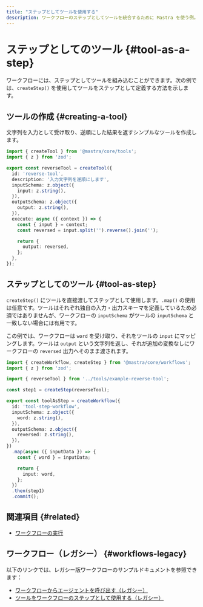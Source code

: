 ```yaml
---
title: "ステップとしてツールを使用する"
description: ワークフローのステップとしてツールを統合するために Mastra を使う例。
---
```


# ステップとしてのツール \{#tool-as-a-step\}

ワークフローには、ステップとしてツールを組み込むことができます。次の例では、`createStep()` を使用してツールをステップとして定義する方法を示します。

## ツールの作成 \{#creating-a-tool\}

文字列を入力として受け取り、逆順にした結果を返すシンプルなツールを作成します。

```typescript filename="src/mastra/tools/example-reverse-tool.ts" showLineNumbers copy
import { createTool } from '@mastra/core/tools';
import { z } from 'zod';

export const reverseTool = createTool({
  id: 'reverse-tool',
  description: '入力文字列を逆順にします',
  inputSchema: z.object({
    input: z.string(),
  }),
  outputSchema: z.object({
    output: z.string(),
  }),
  execute: async ({ context }) => {
    const { input } = context;
    const reversed = input.split('').reverse().join('');

    return {
      output: reversed,
    };
  },
});
```

## ステップとしてのツール \{#tool-as-step\}

`createStep()` にツールを直接渡してステップとして使用します。`.map()` の使用は任意です。ツールはそれぞれ独自の入力・出力スキーマを定義しているため必須ではありませんが、ワークフローの `inputSchema` がツールの `inputSchema` と一致しない場合には有用です。

この例では、ワークフローは `word` を受け取り、それをツールの `input` にマッピングします。ツールは `output` という文字列を返し、それが追加の変換なしにワークフローの `reversed` 出力へそのまま渡されます。

```typescript filename="src/mastra/workflows/example-tool-step.ts" showLineNumbers copy
import { createWorkflow, createStep } from '@mastra/core/workflows';
import { z } from 'zod';

import { reverseTool } from '../tools/example-reverse-tool';

const step1 = createStep(reverseTool);

export const toolAsStep = createWorkflow({
  id: 'tool-step-workflow',
  inputSchema: z.object({
    word: z.string(),
  }),
  outputSchema: z.object({
    reversed: z.string(),
  }),
})
  .map(async ({ inputData }) => {
    const { word } = inputData;

    return {
      input: word,
    };
  })
  .then(step1)
  .commit();
```

## 関連項目 \{#related\}

* [ワークフローの実行](./running-workflows)

## ワークフロー（レガシー） \{#workflows-legacy\}

以下のリンクでは、レガシー版ワークフローのサンプルドキュメントを参照できます：

* [ワークフローからエージェントを呼び出す（レガシー）](/docs/examples/workflows_legacy/calling-agent)
* [ツールをワークフローのステップとして使用する（レガシー）](/docs/examples/workflows_legacy/using-a-tool-as-a-step)